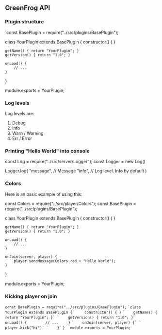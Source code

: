 ## GreenFrog API

### Plugin structure

`const BasePlugin = require("../src/plugins/BasePlugin");

class YourPlugin extends BasePlugin {
constructor() { }

    getName() { return "YourPlugin"; }
    getVersion() { return "1.0"; }

    onLoad() {
        // ...
    }

}

module.exports = YourPlugin;`

### Log levels

Log levels are:

1. Debug
2. Info
3. Warn / Warning
4. Err / Error

### Printing "Hello World" into console

const Log = require("../src/server/Logger");
const Logger = new Log()

Logger.log(
"message", // Message
"info", // Log level. Info by default
)

### Colors

Here is an basic example of using this:

const Colors = require("../src/player/Colors");
const BasePlugin = require("../src/plugins/BasePlugin");

class YourPlugin extends BasePlugin {
constructor() { }

    getName() { return "YourPlugin"; }
    getVersion() { return "1.0"; }

    onLoad() {
        // ...
    }

    onJoin(server, player) {
        player.sendMessage(Colors.red + "Hello World");
    }

}

module.exports = YourPlugin;

### Kicking player on join

`const BasePlugin = require("../src/plugins/BasePlugin");`
``
`class YourPlugin extends BasePlugin {`
``
`    constructor() { }`
``
`    getName() { return "YourPlugin"; }`
`    getVersion() { return "1.0"; }`
``
`    onLoad() {`
`        // ...`
`    }`
``
`    onJoin(server, player) {`
`        player.kick("hi")`
`    }`
``
`}`
``
`module.exports = YourPlugin;`
